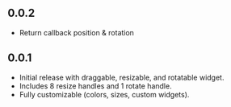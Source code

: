 ## 0.0.2

* Return callback position & rotation

## 0.0.1

* Initial release with draggable, resizable, and rotatable widget.
* Includes 8 resize handles and 1 rotate handle.
* Fully customizable (colors, sizes, custom widgets).
